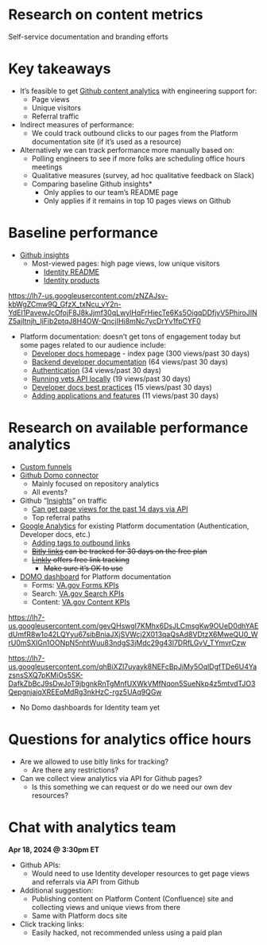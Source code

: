 # Research on content metrics

Self-service documentation and branding efforts

# Key takeaways

- It’s feasible to get [Github content analytics](https://docs.github.com/en/rest/metrics/traffic?apiVersion=2022-11-28#get-page-views) with engineering support for:
    - Page views
    - Unique visitors
    - Referral traffic
- Indirect measures of performance:
    - We could track outbound clicks to our pages from the Platform documentation site (if it’s used as a resource)
- Alternatively we can track performance more manually based on:
    - Polling engineers to see if more folks are scheduling office hours meetings
    - Qualitative measures (survey, ad hoc qualitative feedback on Slack)
    - Comparing baseline Github insights*
        - Only applies to our team’s README page
        - Only applies if it remains in top 10 pages views on Github

# Baseline performance

- [Github insights](https://github.com/department-of-veterans-affairs/va.gov-team/graphs/traffic)
    - Most-viewed pages: high page views, low unique visitors
        - [Identity README](https://github.com/department-of-veterans-affairs/va.gov-team/tree/master/products/identity)
        - [Identity products](https://github.com/department-of-veterans-affairs/va.gov-team/tree/master/products/identity/Products)

https://lh7-us.googleusercontent.com/zNZAJsv-kbWgZCmw9Q_GfzX_txNcu_vY2n-YdEI1PavewJcOfojF8J8kJjmf30qLwylHqFrHiecTe6Ks5OigqDDfjyV5PhiroJINZ5ajItnjh_IjFib2ptqJ8H4OW-QncjIHi8mNc7ycDrYv1fpCYF0

- Platform documentation: doesn’t get tons of engagement today but some pages related to our audience include:
    - [Developer docs homepage](https://depo-platform-documentation.scrollhelp.site/developer-docs/) - index page (300 views/past 30 days)
    - [Backend developer documentation](https://depo-platform-documentation.scrollhelp.site/developer-docs/backend-developer-documentation) (64 views/past 30 days)
    - [Authentication](https://depo-platform-documentation.scrollhelp.site/developer-docs/authentication) (34 views/past 30 days)
    - [Running vets API locally](https://depo-platform-documentation.scrollhelp.site/developer-docs/running-vets-api-locally) (19 views/past 30 days)
    - [Developer docs best practices](https://depo-platform-documentation.scrollhelp.site/developer-docs/best-practices) (15 views/past 30 days)
    - [Adding applications and features](https://depo-platform-documentation.scrollhelp.site/developer-docs/adding-applications-and-features) (11 views/past 30 days)

# Research on available performance analytics

- [Custom funnels](https://www.domo.com/appstore/connector/github-connector/faq)
- [Github Domo connector](https://www.domo.com/appstore/connector/github-connector/faq)
    - Mainly focused on repository analytics
    - All events?
- Github “[Insights](https://github.com/department-of-veterans-affairs/va.gov-team/graphs/traffic)” on traffic
    - [Can get page views for the past 14 days via API](https://docs.github.com/en/rest/metrics/traffic?apiVersion=2022-11-28#get-page-views)
    - Top referral paths
- [Google Analytics](https://analytics.google.com/analytics/web/#/report/content-pages/a50123418w224573768p240292331/) for existing Platform documentation (Authentication, Developer docs, etc.)
    - [Adding tags to outbound links](https://support.google.com/analytics/answer/1136920?hl=en#zippy=%2Cin-this-article)
    - ~~[Bitly links](https://bitly.com/blog/bitly-free/#:~:text=Basic%20analytics%20and%20reporting&text=These%20include%20the%20Link%2Din,audience%20and%20their%20behaviors%20better.) can be tracked for 30 days on the free plan~~
    - ~~[Linkly](https://linklyhq.com/#:~:text=Linkly%20makes%20it%20easy%20to,referrer%20as%20they%20come%20through.) offers free link tracking~~
        - ~~Make sure it’s OK to use~~
- [DOMO dashboard](https://va-gov.domo.com/page/1182586883) for Platform documentation
    - Forms: [VA.gov Forms KPIs](https://va-gov.domo.com/page/447193050)
    - Search: [VA.gov Search KPIs](https://va-gov.domo.com/page/1964748112)
    - Content: [VA.gov Content KPIs](https://va-gov.domo.com/page/426422632)

https://lh7-us.googleusercontent.com/gevQHswgI7KMhx6DsJLCmsgKw9OUeD0dhYAEdUmfR8w1o42LQYyu67sibBniaJXjSVWcj2X013qaQsAd8VDtzX6MweQU0_WrU0mSXIGn1OONpN5nhtWuu83ndgS3jMdc29g43l7DRfLGvV_TYmvrCzw

https://lh7-us.googleusercontent.com/qhBiXZl7uyayk8NEFcBpJjMy5OqlDgfTDe6U4YazsnsSXQ7pKMiOs5SK-DafkZbBcJ9sDwJoT9jbgnkRnTgMnfUXWkVMfNqon5SueNkp4z5mtvdTJO3QepgnjajqXREEqMdRg3nkHzC-rgz5UAq9QGw

- No Domo dashboards for Identity team yet

# Questions for analytics office hours

- Are we allowed to use bitly links for tracking?
    - Are there any restrictions?
- Can we collect view analytics via API for Github pages?
    - Is this something we can request or do we need our own dev resources?
 
# Chat with analytics team

**Apr 18, 2024 @ 3:30pm ET**

- Github APIs:
    - Would need to use Identity developer resources to get page views and referrals via API from Github
- Additional suggestion:
    - Publishing content on Platform Content (Confluence) site and collecting views and unique views from there
    - Same with Platform docs site
- Click tracking links:
    - Easily hacked, not recommended unless using a paid plan
